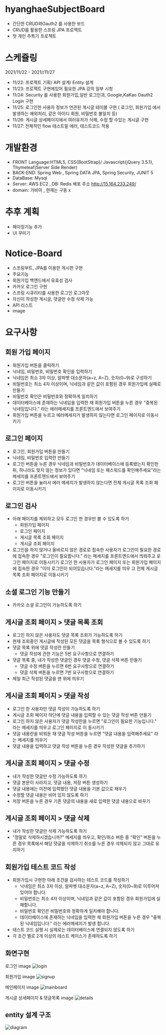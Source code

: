 # hyanghaeSubjectBoard
 + 간단한 CRUD와Oauth2 를 사용한 보드
 + CRUD를 활용한 스프링 JPA 프로젝트
 + 첫 개인 주특기 프로젝트
# 스케쥴링
2021/11/22 - 2021//11/27
* 11/22: 프로젝트 기획/ API 설계/ Entity 설계
* 11/23: 프로젝트 구현에있어 필요한 JPA 강의 일부 시청
* 11/24: Security 를 사용한 회원가입,일반 로그인과, Google,KaKao Oauth2 Login 구현
* 11/25: 로그인한 사용자 정보가 연관된 게시글 테이블 구현 ( 로그인, 회원가입 에서 발생하는 예외처리, 같은 아이디 회원, 비밀번호 불일치 등)
* 11/26: 게시글 상세페이지에서 여러유저가 삭제, 수정 할 수있는 게시글 구현
* 11/27: 전체적인 flow 테스트밑 에러, 테스트코드 적용

# 개발환경
* FRONT Language:HTML5, CSS{BootStrap}/ Javascript{jQuery 3.5.1}, Thymeleaf(Server Side Render)
* BACK-END: Spring Web , Spring DATA JPA, Spring Security, JUNIT 5
* DataBase: Mysql
* Server: AWS EC2 , DB: Redis 배포 주소 http://15.164.233.249/
* domain: 가비아 , 현재는 구동 x

# 추후 계획
* 페이징기능 추가
* UI 꾸미기
# Notice-Board
* 스프링부트, JPA를 이용한 게시판 구현
* 주요기능
* 회원가입 백엔드에서 유효성 검사
* 카카오 로그인 구현
* 스프링 시큐리티를 사용한 로그인 로그아웃
* 자신이 작성한 게시글, 댓글만 수정 삭제 가능
* API 리스트
* image

# 요구사항
## 회원 가입 페이지
 * 회원가입 버튼을 클릭하기
 * 닉네임, 비밀번호, 비밀번호 확인을 입력하기
 * 닉네임은 최소 3자 이상, 알파벳 대소문자(a~z, A~Z), 숫자(0~9)로 구성하기
 * 비밀번호는 최소 4자 이상이며, 닉네임과 같은 값이 포함된 경우 회원가입에 실패로 만들기
 * 비밀번호 확인은 비밀번호와 정확하게 일치하기
 * 데이터베이스에 존재하는 닉네임을 입력한 채 회원가입 버튼을 누른 경우 "중복된 닉네임입니다." 라는 에러메세지를 프론트엔드에서 보여주기
 * 회원가입 버튼을 누르고 에러메세지가 발생하지 않는다면 로그인 페이지로 이동시키기
##  로그인 페이지
 * 로그인, 회원가입 버튼을 만들기
 * 닉네임, 비밀번호 입력란 만들기
 * 로그인 버튼을 누른 경우 닉네임과 비밀번호가 데이터베이스에 등록됐는지 확인한 뒤, 하나라도 맞지 않는 정보가 있다면 "닉네임 또는 패스워드를 확인해주세요"라는 메세지를 프론트엔드에서 보여주기
 * 로그인 버튼을 눌러서 에러 메세지가 발생하지 않는다면 전체 게시글 목록 조회 페이지로 이동시키기
##  로그인 검사
 * 아래 페이지를 제외하고 모두 로그인 한 경우만 볼 수 있도록 하기 
   * 회원가입 페이지 
   * 로그인 페이지
   * 게시글 목록 조회 페이지
   * 게시글 조회 페이지
 * 로그인을 하지 않거나 올바르지 않은 경로로 접속한 사용자가 로그인이 필요한 경로에 접속한 경우 "로그인이 필요합니다."    라는 메세지를 프론트엔드에서 띄워주고 로그인 페이지로 이동시키기
   로그인 한 사용자가 로그인 페이지 또는 회원가입 페이지에 접속한 경우 "이미 로그인이 되어있습니다."라는 메세지를 띄우    고 전체 게시글 목록 조회 페이지로 이동시키기
## 소셜 로그인 기능 만들기
 * 카카오 소셜 로그인이 가능하도록 하기
## 게시글 조회 페이지 > 댓글 목록 조회
 * 로그인 하지 않은 사용자도 댓글 목록 조회가 가능하도록 하기
 * 현재 조회중인 게시글에 작성된 모든 댓글을 목록 형식으로 볼 수 있도록 하기
 * 댓글 목록 위에 댓글 작성란 만들기
   * 댓글 작성에 관한 기능은 5번 요구사항으로 연결하기
 * 댓글 목록 중, 내가 작성한 댓글인 경우 댓글 수정, 댓글 삭제 버튼 만들기
   * 댓글 수정 버튼을 누르면 6번 요구사항으로 연결하기
   * 댓글 삭제 버튼을 누르면 7번 요구사항으로 연결하기
 * 제일 최근 작성된 댓글을 맨 위에 띄우기
## 게시글 조회 페이지 > 댓글 작성
 * 로그인 한 사용자만 댓글 작성이 가능하도록 하기
 * 게시글 조회 페이지 하단에 댓글 내용을 입력할 수 있는 댓글 작성 버튼 만들기
 * 로그인 하지 않은 사용자가 댓글 작성란을 누르면 "로그인이 필요한 기능입니다." 라는 메세지를 띄우고 로그인 페이지로 이  동시키기
 * 댓글 내용란을 비워둔 채 댓글 작성 버튼을 누르면 "댓글 내용을 입력해주세요" 라는 메세지를 띄우기
 * 댓글 내용을 입력하고 댓글 작성 버튼을 누른 경우 작성한 댓글을 추가하기
## 게시글 조회 페이지 > 댓글 수정
 * 내가 작성한 댓글만 수정 가능하도록 하기
 * 댓글 본문이 사라지고, 댓글 내용, 저장 버튼 생성하기
 * 댓글 내용에는 이전에 입력했던 댓글 내용을 기본 값으로 채우기
 * 수정할 댓글 내용은 비어 있지 않도록 하기
 * 저장 버튼을 누른 경우 기존 댓글의 내용을 새로 입력한 댓글 내용으로 바꾸기
## 게시글 조회 페이지 > 댓글 삭제
 * 내가 작성한 댓글만 삭제 가능하도록 하기
 * "정말로 삭제하시겠습니까?" 메세지를 띄우고, 확인/취소 버튼 중 "확인" 버튼을 누른 경우 목록에서 해당 댓글을 삭제하기
   취소를 누른 경우 삭제되지 않고 그대로 유지하기
## 회원가입 테스트 코드 작성
 * 회원가입시 구현한 아래 조건을 검사하는 테스트 코드를 작성하기
   * 닉네임은 최소 3자 이상, 알파벳 대소문자(a~z, A~Z), 숫자(0~9)로 이루어져 있어야 합니다.
   * 비밀번호는 최소 4자 이상이며, 닉네임과 같은 값이 포함된 경우 회원가입에 실패합니다.
   * 비밀번호 확인은 비밀번호와 정확하게 일치해야 합니다.
   * 데이터베이스에 존재하는 닉네임을 입력한 채 회원가입 버튼을 누른 경우 "중복된 닉네임입니다." 라는 에러메세지가 발생      합니다.
 * 테스트 코드 실행 시 실제로는 데이터베이스에 연결되지 않도록 하기
 * 각 조건 별로 2개 이상의 테스트 케이스가 존재하도록 하기
## 화면구현
로그인 image
![login](https://user-images.githubusercontent.com/25544668/143733778-ba82c30a-cdcd-4765-8da5-8da60c6ff39b.PNG)

회원가입 image
![signup](https://user-images.githubusercontent.com/25544668/143733784-e358fea8-914e-47b5-84c2-edfbb63736d7.PNG)

메인페이지 image
![mainboard](https://user-images.githubusercontent.com/25544668/143733786-93d5b1ae-496b-44eb-983b-b362f5f24d14.PNG)

게시글 상세페이지 & 댓글목록 image
![details](https://user-images.githubusercontent.com/25544668/143733788-ad7e6cf9-4ab5-4c08-9e8e-50d3e8fdf81f.PNG)

## entity 설계 구조
 
![diagram](https://user-images.githubusercontent.com/25544668/143748008-3d789bc9-b667-41c0-8e04-bd921d87e8b6.PNG)

